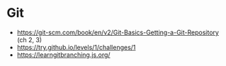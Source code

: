# Git

- https://git-scm.com/book/en/v2/Git-Basics-Getting-a-Git-Repository (ch 2, 3)
- https://try.github.io/levels/1/challenges/1
- https://learngitbranching.js.org/
